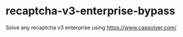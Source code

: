 # recaptcha-v3-enterprise-bypass
Solve any recaptcha v3 enterprise using https://www.capsolver.com/



                                                                        